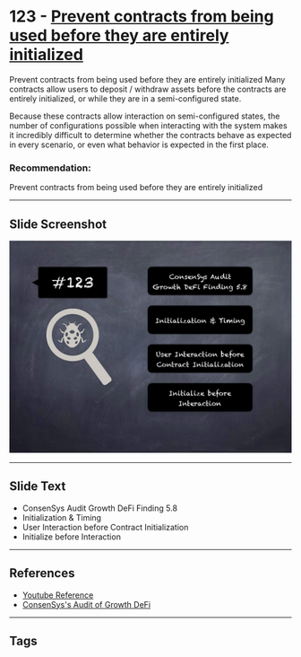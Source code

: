 
# 123 - [Prevent contracts from being used before they are entirely initialized](./Prevent%20contracts%20from%20being%20used%20before%20they%20are%20entirely%20initialized.md)

Prevent contracts from being used before they are entirely initialized Many contracts allow users to deposit / withdraw assets before the contracts are entirely initialized, or while they are in a semi-configured state. 

Because these contracts allow interaction on semi-configured states, the number of configurations possible when interacting with the system makes it incredibly difficult to determine whether the contracts behave as expected in every scenario, or even what behavior is expected in the first place.

### Recommendation:
Prevent contracts from being used before they are entirely initialized
___
## Slide Screenshot
![123.png](../../images/8.%20Audit%20Findings%20201/123.png)
___
## Slide Text
- ConsenSys Audit Growth DeFi Finding 5.8
- Initialization & Timing
- User Interaction before Contract Initialization
- Initialize before Interaction
___
## References
- [Youtube Reference](https://youtu.be/yphqu2N35X4?t=130)
- [ConsenSys's Audit of Growth DeFi](https://consensys.net/diligence/audits/2020/12/growth-defi-v1/#prevent-contracts-from-being-used-before-they-are-entirely-initialized)
___
## Tags
